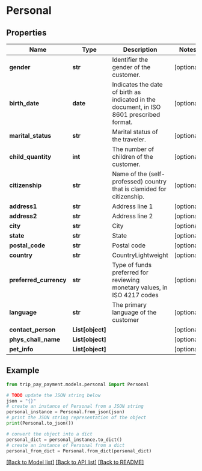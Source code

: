 # Personal


## Properties

Name | Type | Description | Notes
------------ | ------------- | ------------- | -------------
**gender** | **str** | Identifier the gender of the customer. | [optional] 
**birth_date** | **date** | Indicates the date of birth as indicated in the document, in ISO 8601 prescribed format. | [optional] 
**marital_status** | **str** | Marital status of the traveler. | [optional] 
**child_quantity** | **int** | The number of children of the customer. | [optional] 
**citizenship** | **str** | Name of the (self-professed) country that is clamided for citizenship. | [optional] 
**address1** | **str** | Address line 1 | [optional] 
**address2** | **str** | Address line 2 | [optional] 
**city** | **str** | City | [optional] 
**state** | **str** | State | [optional] 
**postal_code** | **str** | Postal code | [optional] 
**country** | **str** | CountryLightweight | [optional] 
**preferred_currency** | **str** | Type of funds preferred for reviewing monetary values, in ISO 4217 codes | [optional] 
**language** | **str** | The primary language of the customer | [optional] 
**contact_person** | **List[object]** |  | [optional] 
**phys_chall_name** | **List[object]** |  | [optional] 
**pet_info** | **List[object]** |  | [optional] 

## Example

```python
from trip_pay_payment.models.personal import Personal

# TODO update the JSON string below
json = "{}"
# create an instance of Personal from a JSON string
personal_instance = Personal.from_json(json)
# print the JSON string representation of the object
print(Personal.to_json())

# convert the object into a dict
personal_dict = personal_instance.to_dict()
# create an instance of Personal from a dict
personal_from_dict = Personal.from_dict(personal_dict)
```
[[Back to Model list]](../README.md#documentation-for-models) [[Back to API list]](../README.md#documentation-for-api-endpoints) [[Back to README]](../README.md)


